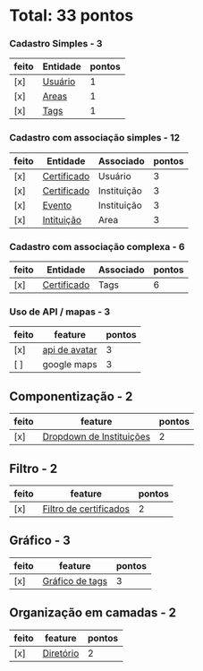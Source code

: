 # Total: 33 pontos

### Cadastro Simples - 3

| feito | Entidade | pontos |
| ----- | -------- | ------ |
| [x]   | [Usuário](./../widget/entities/add/widget_add_user.dart)  | 1      |
| [x]   | [Areas](./../widget/entities/add/widget_add_area.dart)   | 1      |
| [x]   | [Tags](./../widget/entities/add/widget_add_tag.dart)     | 1      |
### Cadastro com associação simples - 12

| feito | Entidade    | Associado   | pontos |
| ----- | ----------- | ----------- | ------ |
| [x]   | [Certificado](./../widget/entities/add/widget_add_certificate.dart) | Usuário     | 3      |
| [x]   | [Certificado](./../widget/entities/add/widget_add_certificate.dart) | Instituição | 3      |
| [x]   | [Evento](./../widget/entities/add/widget_add_event.dart)      | Instituição | 3      |
| [x]   | [Intituição](./../widget/entities/add/widget_add_institution.dart)  | Area        | 3      |
### Cadastro com associação complexa - 6

| feito | Entidade    | Associado | pontos |
| ----- | ----------- | --------- | ------ |
| [x]   | [Certificado](./../widget/entities/add/widget_add_certificate.dart) | Tags      | 6      |
### Uso de API / mapas - 3

| feito | feature       | pontos |
| ----- | ------------- | ------ |
| [x]   | [api de avatar](./../widget/entities/add/widget_add_user.dart) | 3      |
| [ ]   | google maps   | 3      |
## Componentização - 2

| feito | feature                  | pontos |
| ----- | ------------------------ | ------ |
| [x]   | [Dropdown de Instituições](./../widget/components/institution_dropdown.dart) | 2      |
## Filtro - 2
| feito | feature                | pontos |
| ----- | ---------------------- | ------ |
| [x]   | [Filtro de certificados](./../widget/entities/view/widget_certificate.dart) | 2      |

## Gráfico - 3
| feito | feature                | pontos |
| ----- | ---------------------- | ------ |
| [x]   | [Gráfico de tags](./../widget/widget_dashboard.dart) | 3      |

## Organização em camadas - 2
| feito | feature                | pontos |
| ----- | ---------------------- | ------ |
| [x]   | [Diretório](./../widget/) | 2      |
